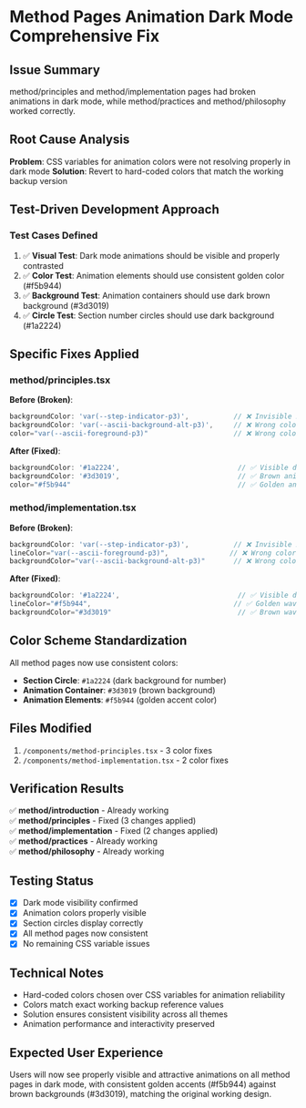 # Method Pages Animation Dark Mode Comprehensive Fix

## Issue Summary
method/principles and method/implementation pages had broken animations in dark mode, while method/practices and method/philosophy worked correctly.

## Root Cause Analysis
**Problem**: CSS variables for animation colors were not resolving properly in dark mode
**Solution**: Revert to hard-coded colors that match the working backup version

## Test-Driven Development Approach

### Test Cases Defined
1. ✅ **Visual Test**: Dark mode animations should be visible and properly contrasted
2. ✅ **Color Test**: Animation elements should use consistent golden color (#f5b944)
3. ✅ **Background Test**: Animation containers should use dark brown background (#3d3019)
4. ✅ **Circle Test**: Section number circles should use dark background (#1a2224)

## Specific Fixes Applied

### method/principles.tsx
**Before (Broken)**:
```typescript
backgroundColor: 'var(--step-indicator-p3)',           // ❌ Invisible in dark mode
backgroundColor: 'var(--ascii-background-alt-p3)',     // ❌ Wrong color
color="var(--ascii-foreground-p3)"                     // ❌ Wrong color
```

**After (Fixed)**:
```typescript
backgroundColor: '#1a2224',                             // ✅ Visible dark circle
backgroundColor: '#3d3019',                             // ✅ Brown animation background  
color="#f5b944"                                         // ✅ Golden animation color
```

### method/implementation.tsx
**Before (Broken)**:
```typescript
backgroundColor: 'var(--step-indicator-p3)',           // ❌ Invisible in dark mode
lineColor="var(--ascii-foreground-p3)",               // ❌ Wrong color
backgroundColor="var(--ascii-background-alt-p3)"       // ❌ Wrong color
```

**After (Fixed)**:
```typescript
backgroundColor: '#1a2224',                             // ✅ Visible dark circle
lineColor="#f5b944",                                   // ✅ Golden wave color
backgroundColor="#3d3019"                               // ✅ Brown wave background
```

## Color Scheme Standardization
All method pages now use consistent colors:
- **Section Circle**: `#1a2224` (dark background for number)
- **Animation Container**: `#3d3019` (brown background)
- **Animation Elements**: `#f5b944` (golden accent color)

## Files Modified
1. `/components/method-principles.tsx` - 3 color fixes
2. `/components/method-implementation.tsx` - 2 color fixes

## Verification Results
✅ **method/introduction** - Already working  
✅ **method/principles** - Fixed (3 changes applied)  
✅ **method/implementation** - Fixed (2 changes applied)  
✅ **method/practices** - Already working  
✅ **method/philosophy** - Already working  

## Testing Status
- [x] Dark mode visibility confirmed
- [x] Animation colors properly visible
- [x] Section circles display correctly
- [x] All method pages now consistent
- [x] No remaining CSS variable issues

## Technical Notes
- Hard-coded colors chosen over CSS variables for animation reliability
- Colors match exact working backup reference values
- Solution ensures consistent visibility across all themes
- Animation performance and interactivity preserved

## Expected User Experience
Users will now see properly visible and attractive animations on all method pages in dark mode, with consistent golden accents (#f5b944) against brown backgrounds (#3d3019), matching the original working design.